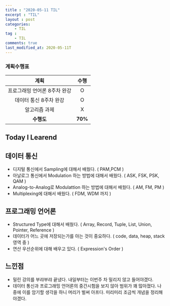 ```yaml
---
title : "2020-05-11 TIL"
excerpt : "TIL"
layout : post
categories:
    - TIL
tag :
    - TIL
comments: true
last_modified_at: 2020-05-11T
---
```

### 계획수행표

|계획|수행|
|:-:|:-:|
|프로그래밍 언어론 8주차 완강|O|
|데이터 통신 8주차 완강|O|
|알고리즘 과제|X|
| **수행도** |**70%**|

## Today I Learend
## 데이터 통신
* 디지털 통신에서 Sampling에 대해서 배웠다. ( PAM,PCM )
* 아날로그 통신에서 Modulation 하는 방법에 대해서 배웠다. ( ASK, FSK, PSK, QAM )
* Analog-to-Analog로 Modulattion 하는 방법에 대해서 배웠다. ( AM, FM, PM )
* Multiplexing에 대해서 배웠다. ( FDM, WDM 까지 )
## 프로그래밍 언어론
* Structured Type에 대해서 배웠다. ( Array, Record, Tuple, List, Union, Pointer, Reference )
* 데이터가 어느 곳에 저장되는가를 아는 것이 중요하다. ( code, data, heap, stack 영역 중 )
* 연산 우선순위에 대해 배우고 있다. ( Expression's Order )
## 느낀점
* 밀린 강의를 부랴부랴 끝냈다. 내일부터는 이번주 차 밀리지 않고 들어야겠다.
* 데이터 통신과 프로그래밍 언어론의 중간시험을 보지 않아 범위가 꽤 많아졌다. 나중에 이를 암기할 생각을 하니 머리가 벌써 아프다. 미리미리 조금씩 개념을 정리해야겠다.